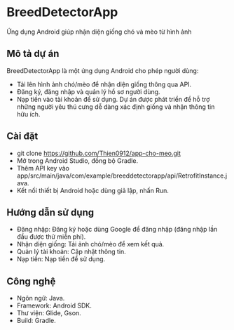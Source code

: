# BreedDetectorApp
Ứng dụng Android giúp nhận diện giống chó và mèo từ hình ảnh
## Mô tả dự án
BreedDetectorApp là một ứng dụng Android cho phép người dùng:
- Tải lên hình ảnh chó/mèo để nhận diện giống thông qua API.
- Đăng ký, đăng nhập và quản lý hồ sơ người dùng.
- Nạp tiền vào tài khoản để sử dụng.
Dự án được phát triển để hỗ trợ những người yêu thú cưng dễ dàng xác định giống và nhận thông tin hữu ích.
## Cài đặt
- git clone https://github.com/Thien0912/app-cho-meo.git
- Mở trong Android Studio, đồng bộ Gradle.
- Thêm API key vào app/src/main/java/com/example/breeddetectorapp/api/RetrofitInstance.java.
- Kết nối thiết bị Android hoặc dùng giả lập, nhấn Run.
## Hướng dẫn sử dụng
- Đăng nhập: Đăng ký hoặc dùng Google để đăng nhập (đăng nhập lần đầu được thử miễn phí).
- Nhận diện giống: Tải ảnh chó/mèo để xem kết quả.
- Quản lý tài khoản: Cập nhật thông tin.
- Nạp tiền: Nạp tiền để sử dụng.
## Công nghệ
- Ngôn ngữ: Java.
- Framework: Android SDK.
- Thư viện: Glide, Gson.
- Build: Gradle.
